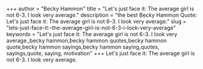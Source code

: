 +++
author = "Becky Hammon"
title = "Let's just face it: The average girl is not 6-3. I look very average."
description = "the best Becky Hammon Quote: Let's just face it: The average girl is not 6-3. I look very average."
slug = "lets-just-face-it:-the-average-girl-is-not-6-3-i-look-very-average"
keywords = "Let's just face it: The average girl is not 6-3. I look very average.,becky hammon,becky hammon quotes,becky hammon quote,becky hammon sayings,becky hammon saying,quotes, sayings,quote, saying, motivation"
+++
Let's just face it: The average girl is not 6-3. I look very average.
